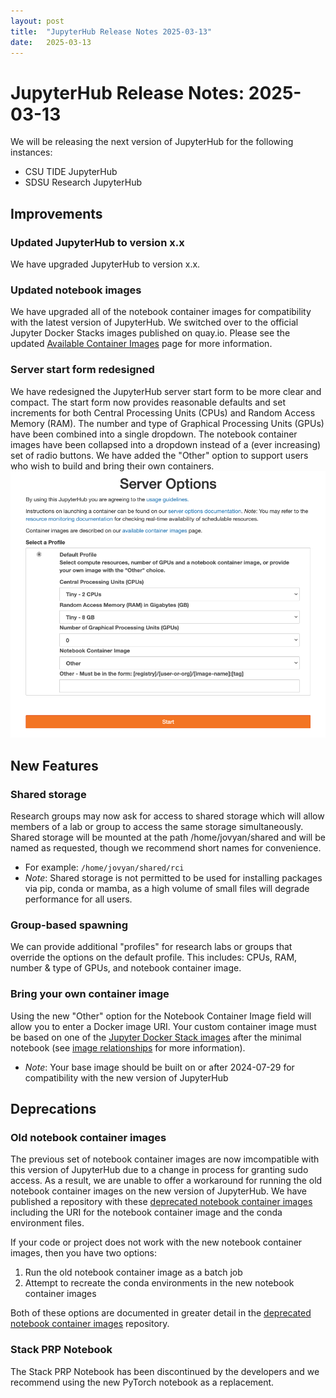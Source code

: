 ```yaml
---
layout: post
title:  "JupyterHub Release Notes 2025-03-13"
date:   2025-03-13
---
```

# JupyterHub Release Notes: 2025-03-13
We will be releasing the next version of JupyterHub for the following instances:
- CSU TIDE JupyterHub
- SDSU Research JupyterHub

## Improvements

### Updated JupyterHub to version x.x
We have upgraded JupyterHub to version x.x.

### Updated notebook images
We have upgraded all of the notebook container images for compatibility with the latest version of JupyterHub.
We switched over to the official Jupyter Docker Stacks images published on quay.io.
Please see the updated [Available Container Images](/jupyterhub/images) page for more information.

### Server start form redesigned
We have redesigned the JupyterHub server start form to be more clear and compact.
The start form now provides reasonable defaults and set increments for both Central Processing Units (CPUs) and Random Access Memory (RAM).
The number and type of Graphical Processing Units (GPUs) have been combined into a single dropdown.
The notebook container images have been collapsed into a dropdown instead of a (ever increasing) set of radio buttons.
We have added the "Other" option to support users who wish to build and bring their own containers.
![JupyterHub start form](/images/release-notes/2025-03-13/start-form.png)

## New Features

### Shared storage
Research groups may now ask for access to shared storage which will allow members of a lab or group to access the same storage simultaneously.
Shared storage will be mounted at the path /home/jovyan/shared and will be named as requested, though we recommend short names for convenience.
- For example: `/home/jovyan/shared/rci`
- *Note*: Shared storage is not permitted to be used for installing packages via pip, conda or mamba, as a high volume of small files will degrade performance for all users.

### Group-based spawning
We can provide additional "profiles" for research labs or groups that override the options on the default profile.
This includes: CPUs, RAM, number & type of GPUs, and notebook container image.

### Bring your own container image
Using the new "Other" option for the Notebook Container Image field will allow you to enter a Docker image URI.
Your custom container image must be based on one of the [Jupyter Docker Stack images](https://jupyter-docker-stacks.readthedocs.io/en/latest/using/selecting.html) after the minimal notebook (see [image relationships](https://jupyter-docker-stacks.readthedocs.io/en/latest/using/selecting.html#image-relationships) for more information).
- *Note*: Your base image should be built on or after 2024-07-29 for compatibility with the new version of JupyterHub

## Deprecations

### Old notebook container images
The previous set of notebook container images are now imcompatible with this version of JupyterHub due to a change in process for granting sudo access.
As a result, we are unable to offer a workaround for running the old notebook container images on the new version of JupyterHub.
We have published a repository with these [deprecated notebook container images](https://github.com/csu-tide/deprectated-notebook-images) including the URI for the notebook container image and the conda environment files.

If your code or project does not work with the new notebook container images, then you have two options:
1. Run the old notebook container image as a batch job
1. Attempt to recreate the conda environments in the new notebook container images

Both of these options are documented in greater detail in the [deprecated notebook container images](https://github.com/csu-tide/deprectated-notebook-images) repository.

### Stack PRP Notebook 
The Stack PRP Notebook has been discontinued by the developers and we recommend using the new PyTorch notebook as a replacement.
